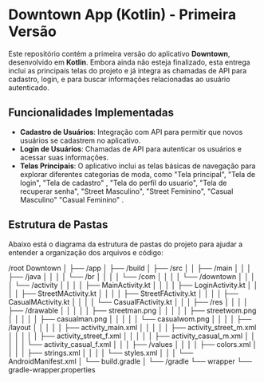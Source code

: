 # Downtown App (Kotlin) - Primeira Versão

Este repositório contém a primeira versão do aplicativo **Downtown**, desenvolvido em **Kotlin**. Embora ainda não esteja finalizado, esta entrega inclui as principais telas do projeto e já integra as chamadas de API para cadastro, login, e para buscar informações relacionadas ao usuário autenticado.

## Funcionalidades Implementadas

- **Cadastro de Usuários**: Integração com API para permitir que novos usuários se cadastrem no aplicativo.
- **Login de Usuários**: Chamadas de API para autenticar os usuários e acessar suas informações.
- **Telas Principais**: O aplicativo inclui as telas básicas de navegação para explorar diferentes categorias de moda, como "Tela principal", "Tela de login", "Tela de cadastro" , "Tela do perfil do usuario", "Tela de recuperar senha",  "Street Masculino", "Street Feminino", "Casual Masculino" "Casual Feminino" .

## Estrutura de Pastas

Abaixo está o diagrama da estrutura de pastas do projeto para ajudar a entender a organização dos arquivos e código:


/root Downtown │ ├── /app │ ├── /build │ ├── /src │ │ ├── /main │ │ │ ├── /java │ │ │ │ └── /br │ │ │ │ └── /com │ │ │ │ └── /downtown │ │ │ │ └── /activity │ │ │ │ ├── MainActivity.kt │ │ │ │ ├── LoginActivity.kt │ │ │ │ ├── StreetMActivity.kt │ │ │ │ ├── StreetFActivity.kt │ │ │ │ ├── CasualMActivity.kt │ │ │ │ └── CasualFActivity.kt │ │ │ ├── /res │ │ │ │ ├── /drawable │ │ │ │ │ ├── streetman.png │ │ │ │ │ ├── streetwom.png │ │ │ │ │ ├── casualman.png │ │ │ │ │ └── casualwom.png │ │ │ │ ├── /layout │ │ │ │ │ ├── activity_main.xml │ │ │ │ │ ├── activity_street_m.xml │ │ │ │ │ ├── activity_street_f.xml │ │ │ │ │ ├── activity_casual_m.xml │ │ │ │ │ └── activity_casual_f.xml │ │ │ ├── /values │ │ │ │ ├── colors.xml │ │ │ │ ├── strings.xml │ │ │ │ └── styles.xml │ │ │ └── AndroidManifest.xml │ └── build.gradle │ └── /gradle └── wrapper └── gradle-wrapper.properties
